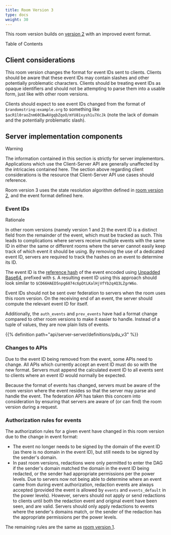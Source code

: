 ```yaml
---
title: Room Version 3
type: docs
weight: 30
---
```


This room version builds on [version 2](v2.html) with an improved event
format.

Table of Contents

Client considerations
---------------------

This room version changes the format for event IDs sent to clients.
Clients should be aware that these event IDs may contain slashes and
other potentially problematic characters. Clients should be treating
event IDs as opaque identifiers and should not be attempting to parse
them into a usable form, just like with other room versions.

Clients should expect to see event IDs changed from the format of
`$randomstring:example.org` to something like
`$acR1l0raoZnm60CBwAVgqbZqoO/mYU81xysh1u7XcJk` (note the lack of domain
and the potentially problematic slash).

Server implementation components
--------------------------------

Warning

The information contained in this section is strictly for server
implementors. Applications which use the Client-Server API are generally
unaffected by the intricacies contained here. The section above
regarding client considerations is the resource that Client-Server API
use cases should reference.

Room version 3 uses the state resolution algorithm defined in [room
version 2](v2.html), and the event format defined here.

### Event IDs

Rationale

In other room versions (namely version 1 and 2) the event ID is a
distinct field from the remainder of the event, which must be tracked as
such. This leads to complications where servers receive multiple events
with the same ID in either the same or different rooms where the server
cannot easily keep track of which event it should be using. By removing
the use of a dedicated event ID, servers are required to track the
hashes on an event to determine its ID.

The event ID is the [reference
hash](../server_server/%SERVER_RELEASE_LABEL%.html#reference-hashes) of
the event encoded using [Unpadded
Base64](../appendices.html#unpadded-base64), prefixed with `$`. A
resulting event ID using this approach should look similar to
`$CD66HAED5npg6074c6pDtLKalHjVfYb2q4Q3LZgrW6o`.

Event IDs should not be sent over federation to servers when the room
uses this room version. On the receiving end of an event, the server
should compute the relevant event ID for itself.

Additionally, the `auth_events` and `prev_events` have had a format
change compared to other room versions to make it easier to handle.
Instead of a tuple of values, they are now plain lists of events.

{{% definition path="api/server-server/definitions/pdu_v3" %}}

### Changes to APIs

Due to the event ID being removed from the event, some APIs need to
change. All APIs which currently accept an event ID must do so with the
new format. Servers must append the calculated event ID to all events
sent to clients where an event ID would normally be expected.

Because the format of events has changed, servers must be aware of the
room version where the event resides so that the server may parse and
handle the event. The federation API has taken this concern into
consideration by ensuring that servers are aware of (or can find) the
room version during a request.

### Authorization rules for events

The authorization rules for a given event have changed in this room
version due to the change in event format:

-   The event no longer needs to be signed by the domain of the event ID
    (as there is no domain in the event ID), but still needs to be
    signed by the sender's domain.
-   In past room versions, redactions were only permitted to enter the
    DAG if the sender's domain matched the domain in the event ID being
    redacted, or the sender had appropriate permissions per the power
    levels. Due to servers now not being able to determine where an
    event came from during event authorization, redaction events are
    always accepted (provided the event is allowed by `events` and
    `events_default` in the power levels). However, servers should not
    apply or send redactions to clients until both the redaction event
    and original event have been seen, and are valid. Servers should
    only apply redactions to events where the sender's domains match, or
    the sender of the redaction has the appropriate permissions per the
    power levels.

The remaining rules are the same as [room version
1](v1.html#authorization-rules).
